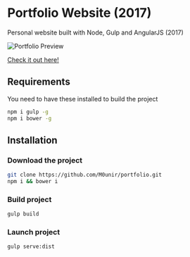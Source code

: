 # Portfolio Website (2017)

Personal website built with Node, Gulp and AngularJS (2017)

![Portfolio Preview](https://raw.githubusercontent.com/M0unir/portfolio-v1/master/src/assets/images/preview.png)

<a href="https://mounir.herokuapp.com/" target="_blank" >Check it out here!</a>

## Requirements

You need to have these installed to build the project

```bash
npm i gulp -g
npm i bower -g
```

## Installation

### Download the project

```bash
git clone https://github.com/M0unir/portfolio.git
npm i && bower i
```

### Build project

```bash
gulp build
```

### Launch project

```bash
gulp serve:dist
```
